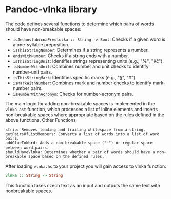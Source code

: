 # Pandoc-vlnka library

The code defines several functions to determine which pairs of words should have non-breakable spaces:

- `isJednoslabicnaPredlozka :: String -> Bool`: Checks if a given word is a one-syllable preposition.
- `isThisStringNumber`: Determines if a string represents a number.
- `endsWithNumber`: Checks if a string ends with a number.
- `isThisStringUnit`: Identifies strings representing units (e.g., "%", "Kč").
- `isNumberWithUnit`: Combines number and unit checks to identify number-unit pairs.
- `isThisStringMark`: Identifies specific marks (e.g., "§", "#").
- `isMarkWithNumber`: Combines mark and number checks to identify mark-number pairs.
- `isNumberWithAcronym`: Checks for number-acronym pairs.

The main logic for adding non-breakable spaces is implemented in the `vlnka_ast` function, which processes a list of inline elements and inserts non-breakable spaces where appropriate based on the rules defined in the above functions.
Other Functions

    strip: Removes leading and trailing whitespace from a string.
    getPairsOfListMembers: Converts a list of words into a list of word pairs.
    addGlueToWord: Adds a non-breakable space ("~") or regular space between word pairs.
    shouldHaveVlnka: Determines whether a pair of words should have a non-breakable space based on the defined rules.



After loading `vlnka.hs` to your project you will gain access to vlnka function:

```hs
vlnka :: String -> String
```

This function takes czech text as an input and outputs the same text with nonbreakable spaces.

